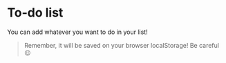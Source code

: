 # To-do list

You can add whatever you want to do in your list!

> Remember, it will be saved on your browser localStorage! Be careful 😉
